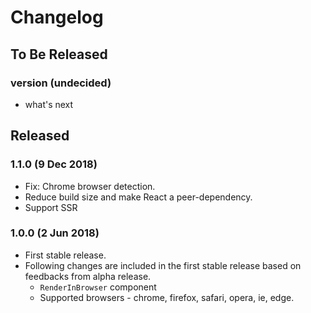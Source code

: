 # Changelog

## To Be Released

### version (undecided)

- what's next

## Released

### 1.1.0 (9 Dec 2018)

- Fix: Chrome browser detection.
- Reduce build size and make React a peer-dependency.
- Support SSR

### 1.0.0 (2 Jun 2018)

- First stable release.
- Following changes are included in the first stable release based on feedbacks from alpha release.
  - `RenderInBrowser` component
  - Supported browsers - chrome, firefox, safari, opera, ie, edge.
